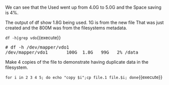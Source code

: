 We can see that the Used went up from 4.0G to 5.0G
and the Space saving is 4%.

The output of df show 1.8G being used. 1G is from the new file
That was just created and the 800M was from the filesystems
metadata.


`df -h|grep vdo`{{execute}}

<pre class="file">
# df -h /dev/mapper/vdo1
/dev/mapper/vdo1       100G  1.8G   99G   2% /data
</pre>

Make 4 copies of the file to demonstrate having duplicate data 
in the filesystem.

`for i in 2 3 4 5; do echo "copy $i";cp file.1 file.$i; done`{{execute}}
